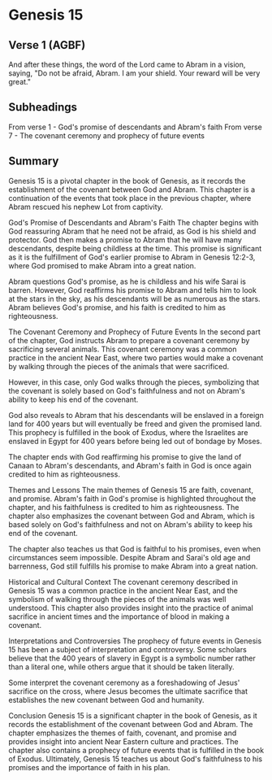 # Genesis 15

## Verse 1 (AGBF)

And after these things, the word of the Lord came to Abram in a vision, saying, "Do not be afraid, Abram. I am your shield. Your reward will be very great."

## Subheadings

From verse 1 - God's promise of descendants and Abram's faith
From verse 7 - The covenant ceremony and prophecy of future events

## Summary

Genesis 15 is a pivotal chapter in the book of Genesis, as it records the establishment of the covenant between God and Abram. This chapter is a continuation of the events that took place in the previous chapter, where Abram rescued his nephew Lot from captivity.

God's Promise of Descendants and Abram's Faith
The chapter begins with God reassuring Abram that he need not be afraid, as God is his shield and protector. God then makes a promise to Abram that he will have many descendants, despite being childless at the time. This promise is significant as it is the fulfillment of God's earlier promise to Abram in Genesis 12:2-3, where God promised to make Abram into a great nation.

Abram questions God's promise, as he is childless and his wife Sarai is barren. However, God reaffirms his promise to Abram and tells him to look at the stars in the sky, as his descendants will be as numerous as the stars. Abram believes God's promise, and his faith is credited to him as righteousness.

The Covenant Ceremony and Prophecy of Future Events
In the second part of the chapter, God instructs Abram to prepare a covenant ceremony by sacrificing several animals. This covenant ceremony was a common practice in the ancient Near East, where two parties would make a covenant by walking through the pieces of the animals that were sacrificed.

However, in this case, only God walks through the pieces, symbolizing that the covenant is solely based on God's faithfulness and not on Abram's ability to keep his end of the covenant.

God also reveals to Abram that his descendants will be enslaved in a foreign land for 400 years but will eventually be freed and given the promised land. This prophecy is fulfilled in the book of Exodus, where the Israelites are enslaved in Egypt for 400 years before being led out of bondage by Moses.

The chapter ends with God reaffirming his promise to give the land of Canaan to Abram's descendants, and Abram's faith in God is once again credited to him as righteousness.

Themes and Lessons
The main themes of Genesis 15 are faith, covenant, and promise. Abram's faith in God's promise is highlighted throughout the chapter, and his faithfulness is credited to him as righteousness. The chapter also emphasizes the covenant between God and Abram, which is based solely on God's faithfulness and not on Abram's ability to keep his end of the covenant.

The chapter also teaches us that God is faithful to his promises, even when circumstances seem impossible. Despite Abram and Sarai's old age and barrenness, God still fulfills his promise to make Abram into a great nation.

Historical and Cultural Context
The covenant ceremony described in Genesis 15 was a common practice in the ancient Near East, and the symbolism of walking through the pieces of the animals was well understood. This chapter also provides insight into the practice of animal sacrifice in ancient times and the importance of blood in making a covenant.

Interpretations and Controversies
The prophecy of future events in Genesis 15 has been a subject of interpretation and controversy. Some scholars believe that the 400 years of slavery in Egypt is a symbolic number rather than a literal one, while others argue that it should be taken literally.

Some interpret the covenant ceremony as a foreshadowing of Jesus' sacrifice on the cross, where Jesus becomes the ultimate sacrifice that establishes the new covenant between God and humanity.

Conclusion
Genesis 15 is a significant chapter in the book of Genesis, as it records the establishment of the covenant between God and Abram. The chapter emphasizes the themes of faith, covenant, and promise and provides insight into ancient Near Eastern culture and practices. The chapter also contains a prophecy of future events that is fulfilled in the book of Exodus. Ultimately, Genesis 15 teaches us about God's faithfulness to his promises and the importance of faith in his plan.